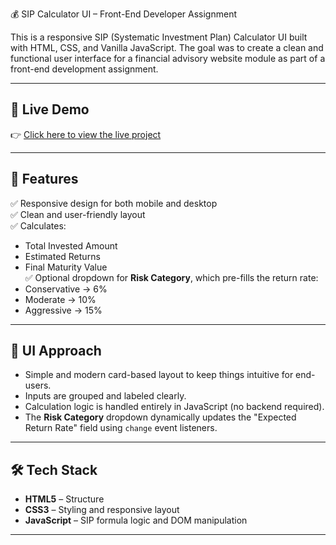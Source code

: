 💰 SIP Calculator UI – Front-End Developer Assignment

This is a responsive SIP (Systematic Investment Plan) Calculator UI built with HTML, CSS, and Vanilla JavaScript.
The goal was to create a clean and functional user interface for a financial advisory website module as part of a front-end development assignment.

---

## 🚀 Live Demo

👉 [Click here to view the live project](https://manish-ahirwar.github.io/sip-calculator)  


---

## 🎯 Features

✅ Responsive design for both mobile and desktop  
✅ Clean and user-friendly layout  
✅ Calculates:
- Total Invested Amount
- Estimated Returns
- Final Maturity Value  
✅ Optional dropdown for **Risk Category**, which pre-fills the return rate:
- Conservative → 6%
- Moderate → 10%
- Aggressive → 15%

---

## 🧠 UI Approach

- Simple and modern card-based layout to keep things intuitive for end-users.
- Inputs are grouped and labeled clearly.
- Calculation logic is handled entirely in JavaScript (no backend required).
- The **Risk Category** dropdown dynamically updates the "Expected Return Rate" field using `change` event listeners.

---

## 🛠 Tech Stack

- **HTML5** – Structure
- **CSS3** – Styling and responsive layout
- **JavaScript** – SIP formula logic and DOM manipulation

---



